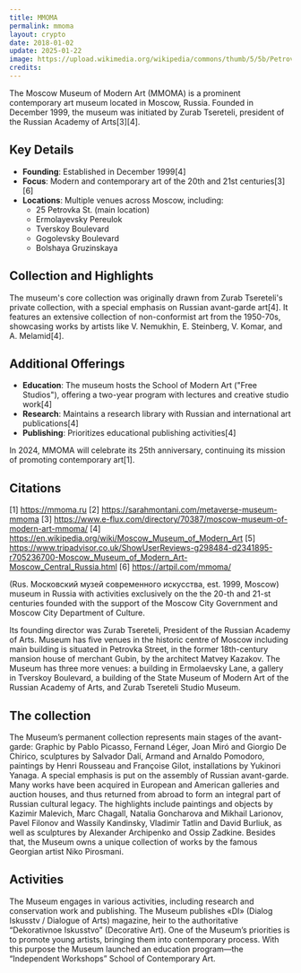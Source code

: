 ```yaml
---
title: MMOMA
permalink: mmoma
layout: crypto
date: 2018-01-02
update: 2025-01-22
image: https://upload.wikimedia.org/wikipedia/commons/thumb/5/5b/Petrovka25_MMOMA.jpg/1200px-Petrovka25_MMOMA.jpg
credits:
---
```


The Moscow Museum of Modern Art (MMOMA) is a prominent contemporary art museum located in Moscow, Russia. Founded in December 1999, the museum was initiated by Zurab Tsereteli, president of the Russian Academy of Arts[3][4].

## Key Details

- **Founding**: Established in December 1999[4]
- **Focus**: Modern and contemporary art of the 20th and 21st centuries[3][6]
- **Locations**: Multiple venues across Moscow, including:
  - 25 Petrovka St. (main location)
  - Ermolayevsky Pereulok
  - Tverskoy Boulevard
  - Gogolevsky Boulevard
  - Bolshaya Gruzinskaya

## Collection and Highlights

The museum's core collection was originally drawn from Zurab Tsereteli's private collection, with a special emphasis on Russian avant-garde art[4]. It features an extensive collection of non-conformist art from the 1950-70s, showcasing works by artists like V. Nemukhin, E. Steinberg, V. Komar, and A. Melamid[4].

## Additional Offerings

- **Education**: The museum hosts the School of Modern Art ("Free Studios"), offering a two-year program with lectures and creative studio work[4]
- **Research**: Maintains a research library with Russian and international art publications[4]
- **Publishing**: Prioritizes educational publishing activities[4]

In 2024, MMOMA will celebrate its 25th anniversary, continuing its mission of promoting contemporary art[1].

## Citations

[1] https://mmoma.ru
[2] https://sarahmontani.com/metaverse-museum-mmoma
[3] https://www.e-flux.com/directory/70387/moscow-museum-of-modern-art-mmoma/
[4] https://en.wikipedia.org/wiki/Moscow_Museum_of_Modern_Art
[5] https://www.tripadvisor.co.uk/ShowUserReviews-g298484-d2341895-r705236700-Moscow_Museum_of_Modern_Art-Moscow_Central_Russia.html
[6] https://artpil.com/mmoma/

(Rus. Московский музей современного искусства, est. 1999, Moscow) museum in Russia with activities exclusively on the the 20-th and 21-st centuries founded with the support of the Moscow City Government and Moscow City Department of Culture.

Its founding director was Zurab Tsereteli, President of the Russian Academy of Arts. Museum has five venues in the historic centre of Moscow including main building is situated in Petrovka Street, in the former 18th-century mansion house of merchant Gubin, by the architect Matvey Kazakov. The Museum has three more venues: a building in Ermolaevsky Lane, a gallery in Tverskoy Boulevard, a building of the State Museum of Modern Art of the Russian Academy of Arts, and Zurab Tsereteli Studio Museum.

## The collection

The Museum’s permanent collection represents main stages of the avant-garde: Graphic by Pablo Picasso, Fernand Léger, Joan Miró and Giorgio De Chirico,  sculptures by Salvador Dalí, Armand and Arnaldo Pomodoro, paintings by Henri Rousseau and Françoise Gilot, installations by Yukinori Yanaga. A special emphasis is put on the assembly of Russian avant-garde. Many works have been acquired in European and American galleries and auction houses, and thus returned from abroad to form an integral part of Russian cultural legacy. The highlights include paintings and objects by Kazimir Malevich, Marc Chagall, Natalia Goncharova and Mikhail Larionov, Pavel Filonov and Wassily Kandinsky, Vladimir Tatlin and David Burliuk, as well as sculptures by Alexander Archipenko and Ossip Zadkine. Besides that, the Museum owns a unique collection of works by the famous Georgian artist Niko Pirosmani.

## Activities

The Museum engages in various activities, including research and conservation work and publishing. The Museum publishes «DI» (Dialog Iskusstv / Dialogue of Arts) magazine, heir to the authoritative “Dekorativnoe Iskusstvo” (Decorative Art). One of the Museum’s priorities is to promote young artists, bringing them into contemporary process. With this purpose the Museum launched an education program—the “Independent Workshops” School of Contemporary Art.
